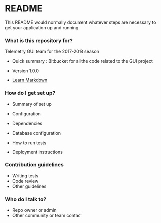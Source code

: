 # README #

This README would normally document whatever steps are necessary to get your application up and running.

### What is this repository for? ###
Telemetry GUI team for the 2017-2018 season

* Quick summary
: Bitbucket for all the code related to the GUI project 

* Version 1.0.0

* [Learn Markdown](https://bitbucket.org/tutorials/markdowndemo)

### How do I get set up? ###

* Summary of set up


* Configuration
* Dependencies
* Database configuration
* How to run tests
* Deployment instructions

### Contribution guidelines ###

* Writing tests
* Code review
* Other guidelines

### Who do I talk to? ###

* Repo owner or admin
* Other community or team contact